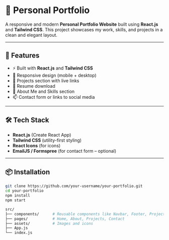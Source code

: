 # 💼 Personal Portfolio

A responsive and modern **Personal Portfolio Website** built using **React.js** and **Tailwind CSS**. This project showcases my work, skills, and projects in a clean and elegant layout.

---

## 🚀 Features

- ⚡ Built with **React.js** and **Tailwind CSS**
- 🎯 Responsive design (mobile + desktop)
- 📂 Projects section with live links
- 📄 Resume download
- 🧑 About Me and Skills section
- 📫 Contact form or links to social media

---

## 🛠️ Tech Stack

- **React.js** (Create React App)
- **Tailwind CSS** (utility-first styling)
- **React Icons** (for icons)
- **EmailJS / Formspree** (for contact form – optional)

---

## 📦 Installation

```bash
git clone https://github.com/your-username/your-portfolio.git
cd your-portfolio
npm install
npm start

src/
├── components/      # Reusable components like Navbar, Footer, ProjectCard
├── pages/           # Home, About, Projects, Contact
├── assets/          # Images and icons
├── App.js
└── index.js
